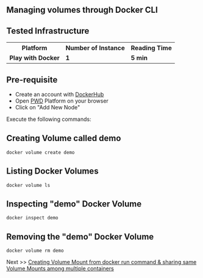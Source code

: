 ## Managing volumes through Docker CLI

## Tested Infrastructure

<table class="tg">
  <tr>
    <th class="tg-yw4l"><b>Platform</b></th>
    <th class="tg-yw4l"><b>Number of Instance</b></th>
    <th class="tg-yw4l"><b>Reading Time</b></th>
    
  </tr>
  <tr>
    <td class="tg-yw4l"><b> Play with Docker</b></td>
    <td class="tg-yw4l"><b>1</b></td>
    <td class="tg-yw4l"><b>5 min</b></td>
    
  </tr>
  
</table>

## Pre-requisite

- Create an account with [DockerHub](https://hub.docker.com)
- Open [PWD](https://labs.play-with-docker.com/) Platform on your browser 
- Click on "Add New Node"


Execute the following commands:


## Creating Volume called demo
```
docker volume create demo
```


## Listing Docker Volumes

```
docker volume ls
```

## Inspecting "demo" Docker Volume

```
docker inspect demo
```


## Removing the "demo" Docker Volume
```
docker volume rm demo
```
Next >> [Creating Volume Mount from docker run command & sharing same Volume Mounts among multiple containers](https://nholuongut.github.io/dockerlabs/beginners/volume/creating-volume-mount-from-dockercli.html)
